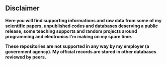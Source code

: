## Disclaimer

**Here you will find supporting informations and raw data from some of my scientific papers, unpublished codes and databases deserving a public release, some teaching supports and random projects around programming and electronics I'm making on my spare time.**

**These repositories are not supported in any way by my employer (a government agency). My official records are stored in other databases reviewed by peers.**